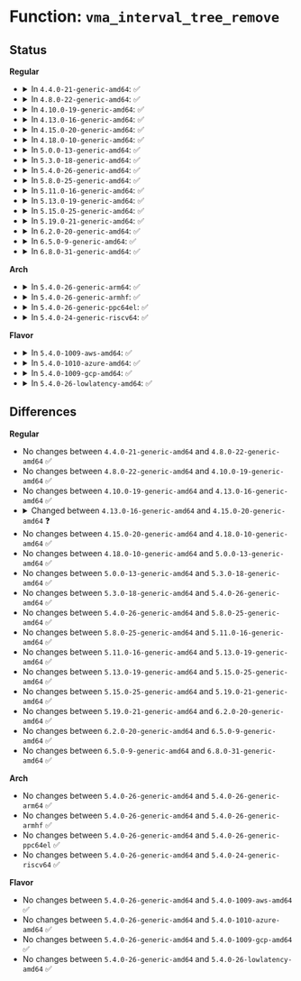 # Function: <code>vma_interval_tree_remove</code>

## Status
<b>Regular</b>
<ul>
<li>
<details>
<summary>In <code>4.4.0-21-generic-amd64</code>: ✅</summary>

```c
void vma_interval_tree_remove(struct vm_area_struct * node, struct rb_root * root)
```

```json
{
  "name": "vma_interval_tree_remove",
  "collision_type": "Unique Global",
  "inline_type": "No",
  "funcs": [
    {
      "addr": 18446744071580649360,
      "name": "vma_interval_tree_remove",
      "external": true,
      "loc": "mm/interval_tree.c:24",
      "file": "mm/interval_tree.c",
      "inline": "seen, unknown",
      "caller_inline": [],
      "caller_func": [
        "mm/mmap.c:__remove_shared_vm_struct",
        "mm/mmap.c:vma_adjust",
        "mm/mmap.c:vma_adjust",
        "mm/mmap.c:vma_adjust"
      ]
    }
  ],
  "symbols": [
    {
      "addr": 18446744071580649360,
      "name": "vma_interval_tree_remove",
      "section": ".text",
      "bind": "STB_GLOBAL",
      "size": 569
    }
  ]
}
```
</details>
</li>
<li>
<details>
<summary>In <code>4.8.0-22-generic-amd64</code>: ✅</summary>

```c
void vma_interval_tree_remove(struct vm_area_struct * node, struct rb_root * root)
```

```json
{
  "name": "vma_interval_tree_remove",
  "collision_type": "Unique Global",
  "inline_type": "No",
  "funcs": [
    {
      "addr": 18446744071580756528,
      "name": "vma_interval_tree_remove",
      "external": true,
      "loc": "mm/interval_tree.c:24",
      "file": "mm/interval_tree.c",
      "inline": "seen, unknown",
      "caller_inline": [],
      "caller_func": [
        "mm/mmap.c:vma_adjust",
        "mm/mmap.c:vma_adjust",
        "mm/mmap.c:vma_adjust",
        "mm/mmap.c:__remove_shared_vm_struct"
      ]
    }
  ],
  "symbols": [
    {
      "addr": 18446744071580756528,
      "name": "vma_interval_tree_remove",
      "section": ".text",
      "bind": "STB_GLOBAL",
      "size": 571
    }
  ]
}
```
</details>
</li>
<li>
<details>
<summary>In <code>4.10.0-19-generic-amd64</code>: ✅</summary>

```c
void vma_interval_tree_remove(struct vm_area_struct * node, struct rb_root * root)
```

```json
{
  "name": "vma_interval_tree_remove",
  "collision_type": "Unique Global",
  "inline_type": "No",
  "funcs": [
    {
      "addr": 18446744071580821744,
      "name": "vma_interval_tree_remove",
      "external": true,
      "loc": "mm/interval_tree.c:24",
      "file": "mm/interval_tree.c",
      "inline": "seen, unknown",
      "caller_inline": [],
      "caller_func": [
        "mm/mmap.c:__vma_adjust",
        "mm/mmap.c:__vma_adjust",
        "mm/mmap.c:__vma_adjust",
        "mm/mmap.c:__remove_shared_vm_struct"
      ]
    }
  ],
  "symbols": [
    {
      "addr": 18446744071580821744,
      "name": "vma_interval_tree_remove",
      "section": ".text",
      "bind": "STB_GLOBAL",
      "size": 571
    }
  ]
}
```
</details>
</li>
<li>
<details>
<summary>In <code>4.13.0-16-generic-amd64</code>: ✅</summary>

```c
void vma_interval_tree_remove(struct vm_area_struct * node, struct rb_root * root)
```

```json
{
  "name": "vma_interval_tree_remove",
  "collision_type": "Unique Global",
  "inline_type": "No",
  "funcs": [
    {
      "addr": 18446744071580863792,
      "name": "vma_interval_tree_remove",
      "external": true,
      "loc": "mm/interval_tree.c:24",
      "file": "mm/interval_tree.c",
      "inline": "seen, unknown",
      "caller_inline": [],
      "caller_func": [
        "mm/mmap.c:__vma_adjust",
        "mm/mmap.c:__vma_adjust",
        "mm/mmap.c:__vma_adjust",
        "mm/mmap.c:__vma_adjust",
        "mm/mmap.c:__vma_adjust",
        "mm/mmap.c:__remove_shared_vm_struct"
      ]
    }
  ],
  "symbols": [
    {
      "addr": 18446744071580863792,
      "name": "vma_interval_tree_remove",
      "section": ".text",
      "bind": "STB_GLOBAL",
      "size": 618
    }
  ]
}
```
</details>
</li>
<li>
<details>
<summary>In <code>4.15.0-20-generic-amd64</code>: ✅</summary>

```c
void vma_interval_tree_remove(struct vm_area_struct * node, struct rb_root_cached * root)
```

```json
{
  "name": "vma_interval_tree_remove",
  "collision_type": "Unique Global",
  "inline_type": "No",
  "funcs": [
    {
      "addr": 18446744071580954800,
      "name": "vma_interval_tree_remove",
      "external": true,
      "loc": "mm/interval_tree.c:24",
      "file": "mm/interval_tree.c",
      "inline": "seen, unknown",
      "caller_inline": [],
      "caller_func": [
        "mm/mmap.c:__vma_adjust",
        "mm/mmap.c:__vma_adjust",
        "mm/mmap.c:__vma_adjust",
        "mm/mmap.c:__vma_adjust",
        "mm/mmap.c:__vma_adjust",
        "mm/mmap.c:__remove_shared_vm_struct"
      ]
    }
  ],
  "symbols": [
    {
      "addr": 18446744071580954800,
      "name": "vma_interval_tree_remove",
      "section": ".text",
      "bind": "STB_GLOBAL",
      "size": 698
    }
  ]
}
```
</details>
</li>
<li>
<details>
<summary>In <code>4.18.0-10-generic-amd64</code>: ✅</summary>

```c
void vma_interval_tree_remove(struct vm_area_struct * node, struct rb_root_cached * root)
```

```json
{
  "name": "vma_interval_tree_remove",
  "collision_type": "Unique Global",
  "inline_type": "No",
  "funcs": [
    {
      "addr": 18446744071581089136,
      "name": "vma_interval_tree_remove",
      "external": true,
      "loc": "mm/interval_tree.c:24",
      "file": "mm/interval_tree.c",
      "inline": "seen, unknown",
      "caller_inline": [],
      "caller_func": [
        "mm/mmap.c:__vma_adjust",
        "mm/mmap.c:__vma_adjust",
        "mm/mmap.c:__vma_adjust",
        "mm/mmap.c:__vma_adjust",
        "mm/mmap.c:__remove_shared_vm_struct"
      ]
    }
  ],
  "symbols": [
    {
      "addr": 18446744071581089136,
      "name": "vma_interval_tree_remove",
      "section": ".text",
      "bind": "STB_GLOBAL",
      "size": 696
    }
  ]
}
```
</details>
</li>
<li>
<details>
<summary>In <code>5.0.0-13-generic-amd64</code>: ✅</summary>

```c
void vma_interval_tree_remove(struct vm_area_struct * node, struct rb_root_cached * root)
```

```json
{
  "name": "vma_interval_tree_remove",
  "collision_type": "Unique Global",
  "inline_type": "No",
  "funcs": [
    {
      "addr": 18446744071581167040,
      "name": "vma_interval_tree_remove",
      "external": true,
      "loc": "mm/interval_tree.c:24",
      "file": "mm/interval_tree.c",
      "inline": "seen, unknown",
      "caller_inline": [],
      "caller_func": [
        "mm/mmap.c:__vma_adjust",
        "mm/mmap.c:__vma_adjust",
        "mm/mmap.c:__vma_adjust",
        "mm/mmap.c:__vma_adjust",
        "mm/mmap.c:__remove_shared_vm_struct"
      ]
    }
  ],
  "symbols": [
    {
      "addr": 18446744071581167040,
      "name": "vma_interval_tree_remove",
      "section": ".text",
      "bind": "STB_GLOBAL",
      "size": 702
    }
  ]
}
```
</details>
</li>
<li>
<details>
<summary>In <code>5.3.0-18-generic-amd64</code>: ✅</summary>

```c
void vma_interval_tree_remove(struct vm_area_struct * node, struct rb_root_cached * root)
```

```json
{
  "name": "vma_interval_tree_remove",
  "collision_type": "Unique Global",
  "inline_type": "No",
  "funcs": [
    {
      "addr": 18446744071581238064,
      "name": "vma_interval_tree_remove",
      "external": true,
      "loc": "mm/interval_tree.c:23",
      "file": "mm/interval_tree.c",
      "inline": "seen, unknown",
      "caller_inline": [],
      "caller_func": [
        "mm/mmap.c:__vma_adjust",
        "mm/mmap.c:__vma_adjust",
        "mm/mmap.c:__vma_adjust",
        "mm/mmap.c:__vma_adjust",
        "mm/mmap.c:__vma_adjust",
        "mm/mmap.c:__remove_shared_vm_struct"
      ]
    }
  ],
  "symbols": [
    {
      "addr": 18446744071581238064,
      "name": "vma_interval_tree_remove",
      "section": ".text",
      "bind": "STB_GLOBAL",
      "size": 696
    }
  ]
}
```
</details>
</li>
<li>
<details>
<summary>In <code>5.4.0-26-generic-amd64</code>: ✅</summary>

```c
void vma_interval_tree_remove(struct vm_area_struct * node, struct rb_root_cached * root)
```

```json
{
  "name": "vma_interval_tree_remove",
  "collision_type": "Unique Global",
  "inline_type": "No",
  "funcs": [
    {
      "addr": 18446744071581296528,
      "name": "vma_interval_tree_remove",
      "external": true,
      "loc": "mm/interval_tree.c:23",
      "file": "mm/interval_tree.c",
      "inline": "seen, unknown",
      "caller_inline": [],
      "caller_func": [
        "mm/mmap.c:__vma_adjust",
        "mm/mmap.c:__vma_adjust",
        "mm/mmap.c:__vma_adjust",
        "mm/mmap.c:__vma_adjust",
        "mm/mmap.c:__vma_adjust",
        "mm/mmap.c:__remove_shared_vm_struct"
      ]
    }
  ],
  "symbols": [
    {
      "addr": 18446744071581296528,
      "name": "vma_interval_tree_remove",
      "section": ".text",
      "bind": "STB_GLOBAL",
      "size": 676
    }
  ]
}
```
</details>
</li>
<li>
<details>
<summary>In <code>5.8.0-25-generic-amd64</code>: ✅</summary>

```c
void vma_interval_tree_remove(struct vm_area_struct * node, struct rb_root_cached * root)
```

```json
{
  "name": "vma_interval_tree_remove",
  "collision_type": "Unique Global",
  "inline_type": "No",
  "funcs": [
    {
      "addr": 18446744071581487376,
      "name": "vma_interval_tree_remove",
      "external": true,
      "loc": "mm/interval_tree.c:23",
      "file": "mm/interval_tree.c",
      "inline": "seen, unknown",
      "caller_inline": [],
      "caller_func": [
        "mm/mmap.c:__vma_adjust",
        "mm/mmap.c:__vma_adjust",
        "mm/mmap.c:__vma_adjust",
        "mm/mmap.c:__vma_adjust",
        "mm/mmap.c:__vma_adjust",
        "mm/mmap.c:__remove_shared_vm_struct"
      ]
    }
  ],
  "symbols": [
    {
      "addr": 18446744071581487376,
      "name": "vma_interval_tree_remove",
      "section": ".text",
      "bind": "STB_GLOBAL",
      "size": 697
    }
  ]
}
```
</details>
</li>
<li>
<details>
<summary>In <code>5.11.0-16-generic-amd64</code>: ✅</summary>

```c
void vma_interval_tree_remove(struct vm_area_struct * node, struct rb_root_cached * root)
```

```json
{
  "name": "vma_interval_tree_remove",
  "collision_type": "Unique Global",
  "inline_type": "No",
  "funcs": [
    {
      "addr": 18446744071581529072,
      "name": "vma_interval_tree_remove",
      "external": true,
      "loc": "mm/interval_tree.c:23",
      "file": "mm/interval_tree.c",
      "inline": "seen, unknown",
      "caller_inline": [],
      "caller_func": [
        "mm/mmap.c:__vma_adjust",
        "mm/mmap.c:__vma_adjust",
        "mm/mmap.c:__vma_adjust",
        "mm/mmap.c:__vma_adjust",
        "mm/mmap.c:__remove_shared_vm_struct"
      ]
    }
  ],
  "symbols": [
    {
      "addr": 18446744071581529072,
      "name": "vma_interval_tree_remove",
      "section": ".text",
      "bind": "STB_GLOBAL",
      "size": 697
    }
  ]
}
```
</details>
</li>
<li>
<details>
<summary>In <code>5.13.0-19-generic-amd64</code>: ✅</summary>

```c
void vma_interval_tree_remove(struct vm_area_struct * node, struct rb_root_cached * root)
```

```json
{
  "name": "vma_interval_tree_remove",
  "collision_type": "Unique Global",
  "inline_type": "No",
  "funcs": [
    {
      "addr": 18446744071581551184,
      "name": "vma_interval_tree_remove",
      "external": true,
      "loc": "mm/interval_tree.c:23",
      "file": "mm/interval_tree.c",
      "inline": "seen, unknown",
      "caller_inline": [],
      "caller_func": [
        "mm/mmap.c:__vma_adjust",
        "mm/mmap.c:__vma_adjust",
        "mm/mmap.c:__vma_adjust",
        "mm/mmap.c:__vma_adjust",
        "mm/mmap.c:__remove_shared_vm_struct"
      ]
    }
  ],
  "symbols": [
    {
      "addr": 18446744071581551184,
      "name": "vma_interval_tree_remove",
      "section": ".text",
      "bind": "STB_GLOBAL",
      "size": 694
    }
  ]
}
```
</details>
</li>
<li>
<details>
<summary>In <code>5.15.0-25-generic-amd64</code>: ✅</summary>

```c
void vma_interval_tree_remove(struct vm_area_struct * node, struct rb_root_cached * root)
```

```json
{
  "name": "vma_interval_tree_remove",
  "collision_type": "Unique Global",
  "inline_type": "No",
  "funcs": [
    {
      "addr": 18446744071581814960,
      "name": "vma_interval_tree_remove",
      "external": true,
      "loc": "mm/interval_tree.c:23",
      "file": "mm/interval_tree.c",
      "inline": "seen, unknown",
      "caller_inline": [],
      "caller_func": [
        "mm/mmap.c:__vma_adjust",
        "mm/mmap.c:__vma_adjust",
        "mm/mmap.c:__vma_adjust",
        "mm/mmap.c:__vma_adjust",
        "mm/mmap.c:__vma_adjust",
        "mm/mmap.c:unlink_file_vma"
      ]
    }
  ],
  "symbols": [
    {
      "addr": 18446744071581814960,
      "name": "vma_interval_tree_remove",
      "section": ".text",
      "bind": "STB_GLOBAL",
      "size": 694
    }
  ]
}
```
</details>
</li>
<li>
<details>
<summary>In <code>5.19.0-21-generic-amd64</code>: ✅</summary>

```c
void vma_interval_tree_remove(struct vm_area_struct * node, struct rb_root_cached * root)
```

```json
{
  "name": "vma_interval_tree_remove",
  "collision_type": "Unique Global",
  "inline_type": "No",
  "funcs": [
    {
      "addr": 18446744071582204416,
      "name": "vma_interval_tree_remove",
      "external": true,
      "loc": "mm/interval_tree.c:23",
      "file": "mm/interval_tree.c",
      "inline": "seen, unknown",
      "caller_inline": [],
      "caller_func": [
        "mm/mmap.c:__vma_adjust",
        "mm/mmap.c:__vma_adjust",
        "mm/mmap.c:__vma_adjust",
        "mm/mmap.c:__vma_adjust",
        "mm/mmap.c:__vma_adjust",
        "mm/mmap.c:unlink_file_vma"
      ]
    }
  ],
  "symbols": [
    {
      "addr": 18446744071582204416,
      "name": "vma_interval_tree_remove",
      "section": ".text",
      "bind": "STB_GLOBAL",
      "size": 747
    }
  ]
}
```
</details>
</li>
<li>
<details>
<summary>In <code>6.2.0-20-generic-amd64</code>: ✅</summary>

```c
void vma_interval_tree_remove(struct vm_area_struct * node, struct rb_root_cached * root)
```

```json
{
  "name": "vma_interval_tree_remove",
  "collision_type": "Unique Global",
  "inline_type": "No",
  "funcs": [
    {
      "addr": 18446744071582690960,
      "name": "vma_interval_tree_remove",
      "external": true,
      "loc": "mm/interval_tree.c:23",
      "file": "mm/interval_tree.c",
      "inline": "seen, unknown",
      "caller_inline": [],
      "caller_func": [
        "mm/mmap.c:__vma_adjust",
        "mm/mmap.c:__vma_adjust",
        "mm/mmap.c:__vma_adjust",
        "mm/mmap.c:__vma_adjust",
        "mm/mmap.c:__vma_adjust",
        "mm/mmap.c:__vma_adjust",
        "mm/mmap.c:__vma_adjust",
        "mm/mmap.c:vma_expand",
        "mm/mmap.c:vma_expand",
        "mm/mmap.c:vma_expand",
        "mm/mmap.c:vma_expand",
        "mm/mmap.c:unlink_file_vma"
      ]
    }
  ],
  "symbols": [
    {
      "addr": 18446744071582690960,
      "name": "vma_interval_tree_remove",
      "section": ".text",
      "bind": "STB_GLOBAL",
      "size": 747
    }
  ]
}
```
</details>
</li>
<li>
<details>
<summary>In <code>6.5.0-9-generic-amd64</code>: ✅</summary>

```c
void vma_interval_tree_remove(struct vm_area_struct * node, struct rb_root_cached * root)
```

```json
{
  "name": "vma_interval_tree_remove",
  "collision_type": "Unique Global",
  "inline_type": "No",
  "funcs": [
    {
      "addr": 18446744071582904912,
      "name": "vma_interval_tree_remove",
      "external": true,
      "loc": "mm/interval_tree.c:23",
      "file": "mm/interval_tree.c",
      "inline": "seen, unknown",
      "caller_inline": [],
      "caller_func": [
        "mm/mmap.c:vma_complete",
        "mm/mmap.c:vma_complete",
        "mm/mmap.c:unlink_file_vma"
      ]
    }
  ],
  "symbols": [
    {
      "addr": 18446744071582904912,
      "name": "vma_interval_tree_remove",
      "section": ".text",
      "bind": "STB_GLOBAL",
      "size": 720
    }
  ]
}
```
</details>
</li>
<li>
<details>
<summary>In <code>6.8.0-31-generic-amd64</code>: ✅</summary>

```c
void vma_interval_tree_remove(struct vm_area_struct * node, struct rb_root_cached * root)
```

```json
{
  "name": "vma_interval_tree_remove",
  "collision_type": "Unique Global",
  "inline_type": "No",
  "funcs": [
    {
      "addr": 18446744071583078752,
      "name": "vma_interval_tree_remove",
      "external": true,
      "loc": "mm/interval_tree.c:23",
      "file": "mm/interval_tree.c",
      "inline": "seen, unknown",
      "caller_inline": [],
      "caller_func": [
        "mm/mmap.c:vma_complete",
        "mm/mmap.c:vma_complete",
        "mm/mmap.c:unlink_file_vma"
      ]
    }
  ],
  "symbols": [
    {
      "addr": 18446744071583078752,
      "name": "vma_interval_tree_remove",
      "section": ".text",
      "bind": "STB_GLOBAL",
      "size": 720
    }
  ]
}
```
</details>
</li>
</ul>
<b>Arch</b>
<ul>
<li>
<details>
<summary>In <code>5.4.0-26-generic-arm64</code>: ✅</summary>

```c
void vma_interval_tree_remove(struct vm_area_struct * node, struct rb_root_cached * root)
```

```json
{
  "name": "vma_interval_tree_remove",
  "collision_type": "Unique Global",
  "inline_type": "No",
  "funcs": [
    {
      "addr": 18446603336492703592,
      "name": "vma_interval_tree_remove",
      "external": true,
      "loc": "mm/interval_tree.c:23",
      "file": "mm/interval_tree.c",
      "inline": "seen, unknown",
      "caller_inline": [],
      "caller_func": [
        "mm/mmap.c:__vma_adjust",
        "mm/mmap.c:__vma_adjust",
        "mm/mmap.c:__vma_adjust",
        "mm/mmap.c:__vma_adjust",
        "mm/mmap.c:__vma_adjust",
        "mm/mmap.c:__remove_shared_vm_struct",
        "mm/mmap.c:__remove_shared_vm_struct",
        "mm/mmap.c:__remove_shared_vm_struct"
      ]
    }
  ],
  "symbols": [
    {
      "addr": 18446603336492703592,
      "name": "vma_interval_tree_remove",
      "section": ".text",
      "bind": "STB_GLOBAL",
      "size": 720
    }
  ]
}
```
</details>
</li>
<li>
<details>
<summary>In <code>5.4.0-26-generic-armhf</code>: ✅</summary>

```c
void vma_interval_tree_remove(struct vm_area_struct * node, struct rb_root_cached * root)
```

```json
{
  "name": "vma_interval_tree_remove",
  "collision_type": "Unique Global",
  "inline_type": "No",
  "funcs": [
    {
      "addr": 3226541564,
      "name": "vma_interval_tree_remove",
      "external": true,
      "loc": "mm/interval_tree.c:23",
      "file": "mm/interval_tree.c",
      "inline": "seen, unknown",
      "caller_inline": [],
      "caller_func": [
        "mm/mmap.c:__vma_adjust",
        "mm/mmap.c:__vma_adjust",
        "mm/mmap.c:__vma_adjust",
        "mm/mmap.c:__vma_adjust",
        "mm/mmap.c:__vma_adjust",
        "mm/mmap.c:__remove_shared_vm_struct"
      ]
    }
  ],
  "symbols": [
    {
      "addr": 3226541564,
      "name": "vma_interval_tree_remove",
      "section": ".text",
      "bind": "STB_GLOBAL",
      "size": 748
    }
  ]
}
```
</details>
</li>
<li>
<details>
<summary>In <code>5.4.0-26-generic-ppc64el</code>: ✅</summary>

```c
void vma_interval_tree_remove(struct vm_area_struct * node, struct rb_root_cached * root)
```

```json
{
  "name": "vma_interval_tree_remove",
  "collision_type": "Unique Global",
  "inline_type": "No",
  "funcs": [
    {
      "addr": 13835058055286038256,
      "name": "vma_interval_tree_remove",
      "external": true,
      "loc": "mm/interval_tree.c:23",
      "file": "mm/interval_tree.c",
      "inline": "seen, unknown",
      "caller_inline": [],
      "caller_func": [
        "mm/mmap.c:__vma_adjust",
        "mm/mmap.c:__vma_adjust",
        "mm/mmap.c:__vma_adjust",
        "mm/mmap.c:__remove_shared_vm_struct"
      ]
    }
  ],
  "symbols": [
    {
      "addr": 13835058055286038256,
      "name": "vma_interval_tree_remove",
      "section": ".text",
      "bind": "STB_GLOBAL",
      "size": 960
    }
  ]
}
```
</details>
</li>
<li>
<details>
<summary>In <code>5.4.0-24-generic-riscv64</code>: ✅</summary>

```c
void vma_interval_tree_remove(struct vm_area_struct * node, struct rb_root_cached * root)
```

```json
{
  "name": "vma_interval_tree_remove",
  "collision_type": "Unique Global",
  "inline_type": "No",
  "funcs": [
    {
      "addr": 18446743936272704166,
      "name": "vma_interval_tree_remove",
      "external": true,
      "loc": "mm/interval_tree.c:23",
      "file": "mm/interval_tree.c",
      "inline": "seen, unknown",
      "caller_inline": [],
      "caller_func": [
        "mm/mmap.c:__vma_adjust",
        "mm/mmap.c:__vma_adjust",
        "mm/mmap.c:__vma_adjust",
        "mm/mmap.c:__remove_shared_vm_struct"
      ]
    }
  ],
  "symbols": [
    {
      "addr": 18446743936272704166,
      "name": "vma_interval_tree_remove",
      "section": ".text",
      "bind": "STB_GLOBAL",
      "size": 454
    }
  ]
}
```
</details>
</li>
</ul>
<b>Flavor</b>
<ul>
<li>
<details>
<summary>In <code>5.4.0-1009-aws-amd64</code>: ✅</summary>

```c
void vma_interval_tree_remove(struct vm_area_struct * node, struct rb_root_cached * root)
```

```json
{
  "name": "vma_interval_tree_remove",
  "collision_type": "Unique Global",
  "inline_type": "No",
  "funcs": [
    {
      "addr": 18446744071581265376,
      "name": "vma_interval_tree_remove",
      "external": true,
      "loc": "mm/interval_tree.c:23",
      "file": "mm/interval_tree.c",
      "inline": "seen, unknown",
      "caller_inline": [],
      "caller_func": [
        "mm/mmap.c:__vma_adjust",
        "mm/mmap.c:__vma_adjust",
        "mm/mmap.c:__vma_adjust",
        "mm/mmap.c:__vma_adjust",
        "mm/mmap.c:__vma_adjust",
        "mm/mmap.c:__remove_shared_vm_struct"
      ]
    }
  ],
  "symbols": [
    {
      "addr": 18446744071581265376,
      "name": "vma_interval_tree_remove",
      "section": ".text",
      "bind": "STB_GLOBAL",
      "size": 676
    }
  ]
}
```
</details>
</li>
<li>
<details>
<summary>In <code>5.4.0-1010-azure-amd64</code>: ✅</summary>

```c
void vma_interval_tree_remove(struct vm_area_struct * node, struct rb_root_cached * root)
```

```json
{
  "name": "vma_interval_tree_remove",
  "collision_type": "Unique Global",
  "inline_type": "No",
  "funcs": [
    {
      "addr": 18446744071581212032,
      "name": "vma_interval_tree_remove",
      "external": true,
      "loc": "mm/interval_tree.c:23",
      "file": "mm/interval_tree.c",
      "inline": "seen, unknown",
      "caller_inline": [],
      "caller_func": [
        "mm/mmap.c:__vma_adjust",
        "mm/mmap.c:__vma_adjust",
        "mm/mmap.c:__vma_adjust",
        "mm/mmap.c:__vma_adjust",
        "mm/mmap.c:__vma_adjust",
        "mm/mmap.c:__remove_shared_vm_struct"
      ]
    }
  ],
  "symbols": [
    {
      "addr": 18446744071581212032,
      "name": "vma_interval_tree_remove",
      "section": ".text",
      "bind": "STB_GLOBAL",
      "size": 676
    }
  ]
}
```
</details>
</li>
<li>
<details>
<summary>In <code>5.4.0-1009-gcp-amd64</code>: ✅</summary>

```c
void vma_interval_tree_remove(struct vm_area_struct * node, struct rb_root_cached * root)
```

```json
{
  "name": "vma_interval_tree_remove",
  "collision_type": "Unique Global",
  "inline_type": "No",
  "funcs": [
    {
      "addr": 18446744071581256576,
      "name": "vma_interval_tree_remove",
      "external": true,
      "loc": "mm/interval_tree.c:23",
      "file": "mm/interval_tree.c",
      "inline": "seen, unknown",
      "caller_inline": [],
      "caller_func": [
        "mm/mmap.c:__vma_adjust",
        "mm/mmap.c:__vma_adjust",
        "mm/mmap.c:__vma_adjust",
        "mm/mmap.c:__vma_adjust",
        "mm/mmap.c:__vma_adjust",
        "mm/mmap.c:__remove_shared_vm_struct"
      ]
    }
  ],
  "symbols": [
    {
      "addr": 18446744071581256576,
      "name": "vma_interval_tree_remove",
      "section": ".text",
      "bind": "STB_GLOBAL",
      "size": 676
    }
  ]
}
```
</details>
</li>
<li>
<details>
<summary>In <code>5.4.0-26-lowlatency-amd64</code>: ✅</summary>

```c
void vma_interval_tree_remove(struct vm_area_struct * node, struct rb_root_cached * root)
```

```json
{
  "name": "vma_interval_tree_remove",
  "collision_type": "Unique Global",
  "inline_type": "No",
  "funcs": [
    {
      "addr": 18446744071581320512,
      "name": "vma_interval_tree_remove",
      "external": true,
      "loc": "mm/interval_tree.c:23",
      "file": "mm/interval_tree.c",
      "inline": "seen, unknown",
      "caller_inline": [],
      "caller_func": [
        "mm/mmap.c:__vma_adjust",
        "mm/mmap.c:__vma_adjust",
        "mm/mmap.c:__vma_adjust",
        "mm/mmap.c:__vma_adjust",
        "mm/mmap.c:__vma_adjust",
        "mm/mmap.c:__remove_shared_vm_struct"
      ]
    }
  ],
  "symbols": [
    {
      "addr": 18446744071581320512,
      "name": "vma_interval_tree_remove",
      "section": ".text",
      "bind": "STB_GLOBAL",
      "size": 676
    }
  ]
}
```
</details>
</li>
</ul>

## Differences
<b>Regular</b>
<ul>
<li>
No changes between <code>4.4.0-21-generic-amd64</code> and <code>4.8.0-22-generic-amd64</code> ✅
</li>
<li>
No changes between <code>4.8.0-22-generic-amd64</code> and <code>4.10.0-19-generic-amd64</code> ✅
</li>
<li>
No changes between <code>4.10.0-19-generic-amd64</code> and <code>4.13.0-16-generic-amd64</code> ✅
</li>
<li>
<details>
<summary>Changed between <code>4.13.0-16-generic-amd64</code> and <code>4.15.0-20-generic-amd64</code> ❓</summary>
<ul>
<li>
<b>Param type changed. </b>
<code>struct rb_root * root</code> ➡️ <code>struct rb_root_cached * root</code>
</li>
</ul>
</details>
</li>
<li>
No changes between <code>4.15.0-20-generic-amd64</code> and <code>4.18.0-10-generic-amd64</code> ✅
</li>
<li>
No changes between <code>4.18.0-10-generic-amd64</code> and <code>5.0.0-13-generic-amd64</code> ✅
</li>
<li>
No changes between <code>5.0.0-13-generic-amd64</code> and <code>5.3.0-18-generic-amd64</code> ✅
</li>
<li>
No changes between <code>5.3.0-18-generic-amd64</code> and <code>5.4.0-26-generic-amd64</code> ✅
</li>
<li>
No changes between <code>5.4.0-26-generic-amd64</code> and <code>5.8.0-25-generic-amd64</code> ✅
</li>
<li>
No changes between <code>5.8.0-25-generic-amd64</code> and <code>5.11.0-16-generic-amd64</code> ✅
</li>
<li>
No changes between <code>5.11.0-16-generic-amd64</code> and <code>5.13.0-19-generic-amd64</code> ✅
</li>
<li>
No changes between <code>5.13.0-19-generic-amd64</code> and <code>5.15.0-25-generic-amd64</code> ✅
</li>
<li>
No changes between <code>5.15.0-25-generic-amd64</code> and <code>5.19.0-21-generic-amd64</code> ✅
</li>
<li>
No changes between <code>5.19.0-21-generic-amd64</code> and <code>6.2.0-20-generic-amd64</code> ✅
</li>
<li>
No changes between <code>6.2.0-20-generic-amd64</code> and <code>6.5.0-9-generic-amd64</code> ✅
</li>
<li>
No changes between <code>6.5.0-9-generic-amd64</code> and <code>6.8.0-31-generic-amd64</code> ✅
</li>
</ul>
<b>Arch</b>
<ul>
<li>
No changes between <code>5.4.0-26-generic-amd64</code> and <code>5.4.0-26-generic-arm64</code> ✅
</li>
<li>
No changes between <code>5.4.0-26-generic-amd64</code> and <code>5.4.0-26-generic-armhf</code> ✅
</li>
<li>
No changes between <code>5.4.0-26-generic-amd64</code> and <code>5.4.0-26-generic-ppc64el</code> ✅
</li>
<li>
No changes between <code>5.4.0-26-generic-amd64</code> and <code>5.4.0-24-generic-riscv64</code> ✅
</li>
</ul>
<b>Flavor</b>
<ul>
<li>
No changes between <code>5.4.0-26-generic-amd64</code> and <code>5.4.0-1009-aws-amd64</code> ✅
</li>
<li>
No changes between <code>5.4.0-26-generic-amd64</code> and <code>5.4.0-1010-azure-amd64</code> ✅
</li>
<li>
No changes between <code>5.4.0-26-generic-amd64</code> and <code>5.4.0-1009-gcp-amd64</code> ✅
</li>
<li>
No changes between <code>5.4.0-26-generic-amd64</code> and <code>5.4.0-26-lowlatency-amd64</code> ✅
</li>
</ul>
